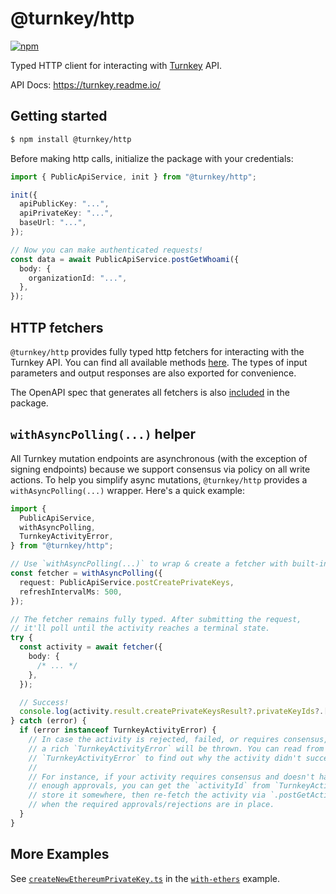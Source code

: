 # @turnkey/http

[![npm](https://img.shields.io/npm/v/@turnkey/http?color=%234C48FF)](https://www.npmjs.com/package/@turnkey/http)

Typed HTTP client for interacting with [Turnkey](https://turnkey.io) API.

API Docs: https://turnkey.readme.io/

## Getting started

```bash
$ npm install @turnkey/http
```

Before making http calls, initialize the package with your credentials:

```typescript
import { PublicApiService, init } from "@turnkey/http";

init({
  apiPublicKey: "...",
  apiPrivateKey: "...",
  baseUrl: "...",
});

// Now you can make authenticated requests!
const data = await PublicApiService.postGetWhoami({
  body: {
    organizationId: "...",
  },
});
```

## HTTP fetchers

`@turnkey/http` provides fully typed http fetchers for interacting with the Turnkey API. You can find all available methods [here](./src/__generated__/services/coordinator/public/v1/public_api.fetcher.ts). The types of input parameters and output responses are also exported for convenience.

The OpenAPI spec that generates all fetchers is also [included](./src/__generated__/services/coordinator/public/v1/public_api.swagger.json) in the package.

## `withAsyncPolling(...)` helper

All Turnkey mutation endpoints are asynchronous (with the exception of signing endpoints) because we support consensus via policy on all write actions. To help you simplify async mutations, `@turnkey/http` provides a `withAsyncPolling(...)` wrapper. Here's a quick example:

```typescript
import {
  PublicApiService,
  withAsyncPolling,
  TurnkeyActivityError,
} from "@turnkey/http";

// Use `withAsyncPolling(...)` to wrap & create a fetcher with built-in async polling support
const fetcher = withAsyncPolling({
  request: PublicApiService.postCreatePrivateKeys,
  refreshIntervalMs: 500,
});

// The fetcher remains fully typed. After submitting the request,
// it'll poll until the activity reaches a terminal state.
try {
  const activity = await fetcher({
    body: {
      /* ... */
    },
  });

  // Success!
  console.log(activity.result.createPrivateKeysResult?.privateKeyIds?.[0]);
} catch (error) {
  if (error instanceof TurnkeyActivityError) {
    // In case the activity is rejected, failed, or requires consensus,
    // a rich `TurnkeyActivityError` will be thrown. You can read from
    // `TurnkeyActivityError` to find out why the activity didn't succeed.
    //
    // For instance, if your activity requires consensus and doesn't have
    // enough approvals, you can get the `activityId` from `TurnkeyActivityError`,
    // store it somewhere, then re-fetch the activity via `.postGetActivity(...)`
    // when the required approvals/rejections are in place.
  }
}
```

## More Examples

See [`createNewEthereumPrivateKey.ts`](../../examples/with-ethers/src/createNewEthereumPrivateKey.ts) in the [`with-ethers`](../../examples/with-ethers/) example.
